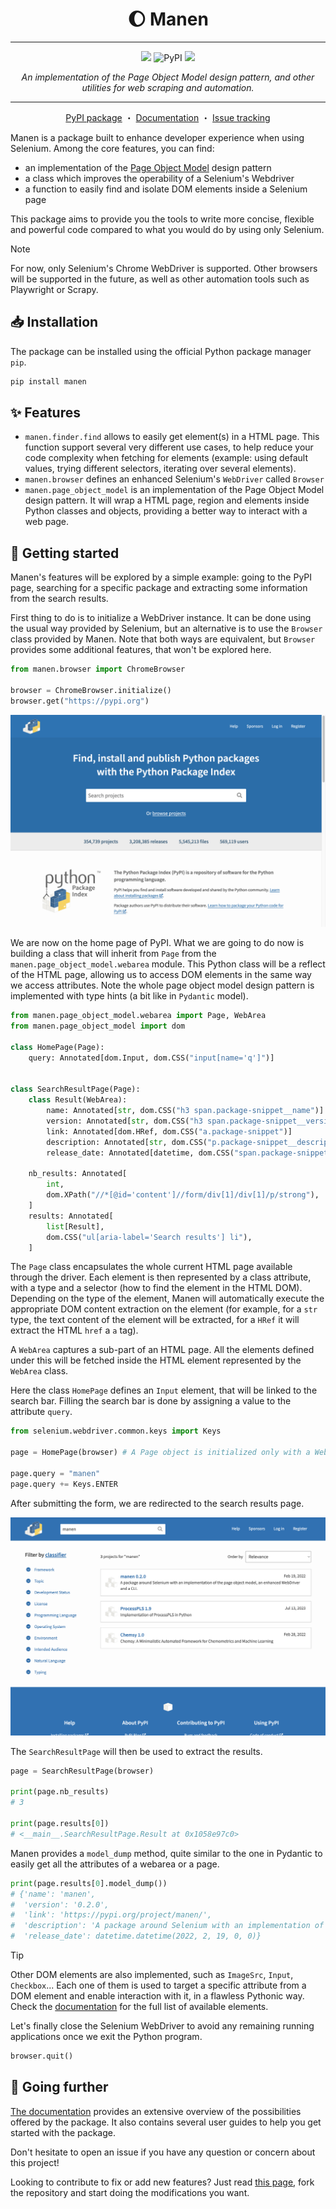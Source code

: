 <p align="center">
  <h1 align="center"> 🌔  Manen</h1>
</p>

---

<p align="center">
  <img src="https://img.shields.io/badge/python-%3E=3.10-informational?style=for-the-badge&logo=python">
  <img alt="PyPI" src="https://img.shields.io/pypi/v/manen?logo=pypi&style=for-the-badge">
  <img src="https://img.shields.io/badge/status-beta-yellow?style=for-the-badge">
</p>

<p align="center">
  <i>
    An implementation of the Page Object Model design pattern, and other utilities for web
    scraping and automation.
  </i>
</p>

---

<p align="center">
  <a href="https://pypi.org/project/manen">PyPI package</a>
  ・
  <a href="https://kodaho.github.io/manen/">Documentation</a>
  ・
  <a href="https://github.com/kodaho/manen/issues">Issue tracking</a>
</p>

Manen is a package built to enhance developer experience when using Selenium. Among the core
features, you can find:

- an implementation of the [Page Object Model](https://www.selenium.dev/documentation/en/guidelines_and_recommendations/page_object_models/)
  design pattern
- a class which improves the operability of a Selenium's Webdriver
- a function to easily find and isolate DOM elements inside a Selenium page

This package aims to provide you the tools to write more concise, flexible and powerful code
compared to what you would do by using only Selenium.

> [!NOTE]
> For now, only Selenium's Chrome WebDriver is supported. Other browsers will be supported in the
> future, as well as other automation tools such as Playwright or Scrapy.

## 📥 Installation

The package can be installed using the official Python package manager `pip`.

```bash
pip install manen
```

## ✨ Features

- `manen.finder.find` allows to easily get element(s) in a HTML page. This function support
  several very different use cases, to help reduce your code complexity when fetching for
  elements (example: using default values, trying different selectors, iterating over several
  elements).
- `manen.browser` defines an enhanced Selenium's `WebDriver` called `Browser`
- `manen.page_object_model` is an implementation of the Page Object Model design pattern. It
  will wrap a HTML page, region and elements inside Python classes and objects, providing a
  better way to interact with a web page.

## 🚀 Getting started

Manen's features will be explored by a simple example: going to the PyPI page, searching for a
specific package and extracting some information from the search results.

First thing to do is to initialize a WebDriver instance. It can be done using the usual way
provided by Selenium, but an alternative is to use the `Browser` class provided by Manen. Note
that both ways are equivalent, but `Browser` provides some additional features, that won't be
explored here.

```python
from manen.browser import ChromeBrowser

browser = ChromeBrowser.initialize()
browser.get("https://pypi.org")
```

![PyPI home page](https://raw.githubusercontent.com/kodaho/manen/main/docs/assets/screenshot_pypi_home.png)

We are now on the home page of PyPI. What we are going to do now is building a class that will
inherit from `Page` from the `manen.page_object_model.webarea` module. This Python class will be
a reflect of the HTML page, allowing us to access DOM elements in the same way we access
attributes. Note the whole page object model design pattern is implemented with type hints (a bit
like in `Pydantic` model).

```python
from manen.page_object_model.webarea import Page, WebArea
from manen.page_object_model import dom

class HomePage(Page):
    query: Annotated[dom.Input, dom.CSS("input[name='q']")]


class SearchResultPage(Page):
    class Result(WebArea):
        name: Annotated[str, dom.CSS("h3 span.package-snippet__name")]
        version: Annotated[str, dom.CSS("h3 span.package-snippet__version")]
        link: Annotated[dom.HRef, dom.CSS("a.package-snippet")]
        description: Annotated[str, dom.CSS("p.package-snippet__description")]
        release_date: Annotated[datetime, dom.CSS("span.package-snippet__created")]

    nb_results: Annotated[
        int,
        dom.XPath("//*[@id='content']//form/div[1]/div[1]/p/strong"),
    ]
    results: Annotated[
        list[Result],
        dom.CSS("ul[aria-label='Search results'] li"),
    ]
```

The `Page` class encapsulates the whole current HTML page available through the driver. Each
element is then represented by a class attribute, with a type and a selector (how to find the
element in the HTML DOM). Depending on the type of the element, Manen will automatically execute
the appropriate DOM content extraction on the element (for example, for a `str` type, the text
content of the element will be extracted, for a `HRef` it will extract the HTML `href` a `a`
tag).

A `WebArea` captures a sub-part of an HTML page. All the elements defined under this will be
fetched inside the HTML element represented by the `WebArea` class.

Here the class `HomePage` defines an `Input` element, that will be linked to the search bar.
Filling the search bar is done by assigning a value to the attribute `query`.

```python
from selenium.webdriver.common.keys import Keys

page = HomePage(browser) # A Page object is initialized only with a WebDriver instance

page.query = "manen"
page.query += Keys.ENTER
```

After submitting the form, we are redirected to the search results page.

![PyPI home page](https://raw.githubusercontent.com/kodaho/manen/main/docs/assets/screenshot_pypi_search_results.png)

The `SearchResultPage` will then be used to extract the results.

```python
page = SearchResultPage(browser)

print(page.nb_results)
# 3

print(page.results[0])
# <__main__.SearchResultPage.Result at 0x1058e97c0>
```

Manen provides a `model_dump` method, quite similar to the one in Pydantic to easily get all the
attributes of a webarea or a page.

```python
print(page.results[0].model_dump())
# {'name': 'manen',
#  'version': '0.2.0',
#  'link': 'https://pypi.org/project/manen/',
#  'description': 'A package around Selenium with an implementation of the page object model, an enhanced WebDriver and a CLI.',
#  'release_date': datetime.datetime(2022, 2, 19, 0, 0)}
```

> [!TIP]
> Other DOM elements are also implemented, such as `ImageSrc`, `Input`, `Checkbox`... Each one of
> them is used to target a specific attribute from a DOM element and enable interaction with it,
> in a flawless Pythonic way. Check the [documentation](https://kodaho.github.io/manen/) for the
> full list of available elements.

Let's finally close the Selenium WebDriver to avoid any remaining running applications once we
exit the Python program.

```python
browser.quit()
```

## 🦾 Going further

[The documentation](https://kodaho.github.io/manen/) provides an extensive overview of the
possibilities offered by the package. It also contains several user guides to help you get
started with the package.

Don't hesitate to open an issue if you have any question or concern about this project!

Looking to contribute to fix or add new features? Just read
[this page](https://kodaho.github.io/manen/contributing.html),
fork the repository and start doing the modifications you want.
